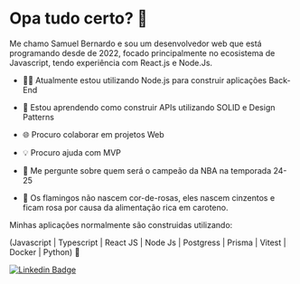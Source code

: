 
# Opa tudo certo? 👋

Me chamo Samuel Bernardo e sou um desenvolvedor web que está programando desde de 2022, focado principalmente no ecosistema de Javascript, tendo experiência com React.js e Node.Js.

- 🧑‍💻 Atualmente estou utilizando Node.js para construir aplicações Back-End

- 🧠 Estou aprendendo como construir APIs utilizando SOLID e Design Patterns

- 🌐 Procuro colaborar em projetos Web

- 💡 Procuro ajuda com MVP

- 💬 Me pergunte sobre quem será o campeão da NBA na temporada 24-25

- 🤠 Os flamingos não nascem cor-de-rosas, eles nascem cinzentos e ficam rosa por causa da alimentação rica em caroteno.

Minhas aplicações normalmente são construidas utilizando:

(Javascript | Typescript | React JS | Node Js | Postgress | Prisma | Vitest | Docker | Python) 🚀

[![Linkedin Badge](https://img.shields.io/badge/LinkedIn-0077B5?style=for-the-badge&logo=linkedin&logoColor=white)](https://www.linkedin.com/in/samuelbernardo/) 
